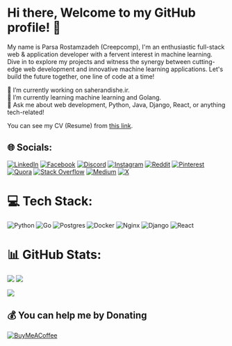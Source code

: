 # Hi there, Welcome to my GitHub profile! 👋
My name is Parsa Rostamzadeh (Creepcomp), I'm an enthusiastic full-stack web & application developer with a fervent interest in machine learning. Dive in to explore my projects and witness the synergy between cutting-edge web development and innovative machine learning applications. Let's build the future together, one line of code at a time!

🔭 I’m currently working on saherandishe.ir.  
🌱 I’m currently learning machine learning and Golang.  
💬 Ask me about web development, Python, Java, Django, React, or anything tech-related!

You can see my CV (Resume) from [this link](https://creepcomp.github.io).

## 🌐 Socials:
[![LinkedIn](https://img.shields.io/badge/LinkedIn-%230077B5.svg?logo=linkedin&logoColor=white)](https://linkedin.com/in/creepcomp)
[![Facebook](https://img.shields.io/badge/Facebook-%231877F2.svg?logo=Facebook&logoColor=white)](https://facebook.com/creepcomp)
[![Discord](https://img.shields.io/badge/Discord-%237289DA.svg?logo=discord&logoColor=white)](https://discord.io/creepcomp)
[![Instagram](https://img.shields.io/badge/Instagram-%23E4405F.svg?logo=Instagram&logoColor=white)](https://instagram.com/creepcomp.github.io)
[![Reddit](https://img.shields.io/badge/Reddit-%23FF4500.svg?logo=Reddit&logoColor=white)](https://reddit.com/user/Double_Tourist_5098)
[![Pinterest](https://img.shields.io/badge/Pinterest-%23E60023.svg?logo=Pinterest&logoColor=white)](https://pinterest.com/creepcomp)
[![Quora](https://img.shields.io/badge/Quora-%23B92B27.svg?logo=Quora&logoColor=white)](https://quora.com/profile/creepcomp)
[![Stack Overflow](https://img.shields.io/badge/-Stackoverflow-FE7A16?logo=stack-overflow&logoColor=white)](https://stackoverflow.com/users/creepcomp)
[![Medium](https://img.shields.io/badge/Medium-12100E?logo=medium&logoColor=white)](https://medium.com/@creepcomp)
[![X](https://img.shields.io/badge/X-black.svg?logo=X&logoColor=white)](https://x.com/creepcomp)

# 💻 Tech Stack:
![Python](https://img.shields.io/badge/python-3670A0?style=for-the-badge&logo=python&logoColor=ffdd54)
![Go](https://img.shields.io/badge/go-%2300ADD8.svg?style=for-the-badge&logo=go&logoColor=white)
![Postgres](https://img.shields.io/badge/postgres-%23316192.svg?style=for-the-badge&logo=postgresql&logoColor=white)
![Docker](https://img.shields.io/badge/docker-%230db7ed.svg?style=for-the-badge&logo=docker&logoColor=white)
![Nginx](https://img.shields.io/badge/nginx-%23009639.svg?style=for-the-badge&logo=nginx&logoColor=white)
![Django](https://img.shields.io/badge/django-%23092E20.svg?style=for-the-badge&logo=django&logoColor=white)
![React](https://img.shields.io/badge/react-%2320232a.svg?style=for-the-badge&logo=react&logoColor=%2361DAFB)

# 📊 GitHub Stats:
![](https://github-readme-stats.vercel.app/api?username=creepcomp)
![](https://github-readme-stats.vercel.app/api/top-langs/?username=creepcomp&layout=compact)

![](https://visitcount.itsvg.in/api?id=creepcomp)

## 💰 You can help me by Donating
[![BuyMeACoffee](https://img.shields.io/badge/Buy%20Me%20a%20Coffee-ffdd00?style=for-the-badge&logo=buy-me-a-coffee&logoColor=black)](https://buymeacoffee.com/creepcomp)
